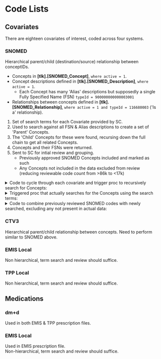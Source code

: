 # Code Lists

## Covariates
There are eighteen covariates of interest, coded across four systems. 

### SNOMED
Hierarchical parent/child (destination/source) relationship between conceptIDs.  
- Concepts in **[tlk].[SNOMED_Concept]**, `where active = 1`.  
- Concept descriptions defined in **[tlk].[SNOMED_Description]**, `where active = 1`.  
  - Each Concept has many 'Alias' descriptions but supposedly a single Fully Specified Name (FSN) `typeId = 900000000000003001`
- Relationships between concepts defined in **[tlk].[SNOMED_Relationship]**, `where active = 1 and typeId = 116680003` ('Is a' relationship).  

1. Set of search terms for each Covariate provided by SC.  
2. Used to search against all FSN & Alias descriptions to create a set of 'Parent' Concepts.  
3. The 'Child' Concepts for these were found, recursing down the full chain to get all related Concepts.  
4. Concepts and their FSNs were returned.  
5. Sent to SC for intial review and grouping.
   - Previously approved SNOMED Concepts included and marked as such
   - Any Concepts not included in the data excluded from review (reducing reviewable code count from >86k to <17k)  

<details>
  <summary>Code to cycle through each covariate and trigger proc to recursively search for Concepts:</summary>
    
  ```TSQL
  ALTER proc [dbo].[sp_create_initial_SNOMED_code_lists]
  as

  declare @covariate varchar(max)
  declare @code_list_new table (
    covariate varchar(max)
    , code_type varchar(25)
    , conceptId bigint
    , term varchar(max)
    )

  declare MY_CURSOR cursor
    LOCAL STATIC READ_ONLY FORWARD_ONLY
  for 
  select distinct covariate from [tlk].[code_list_search_terms] 

  open MY_CURSOR
  fetch next from MY_CURSOR into @covariate
  while @@FETCH_STATUS = 0
  begin 

    insert into @code_list_new
    exec [dbo].[sp_search_Child_SNOMED] @covariate

    insert into [cl].[covariate_code_lists_new]
    select n.covariate
      , n.code_type	
      , n.conceptId	
      , n.term 
    from @code_list_new n
      left join [cl].[covariate_code_lists_approved] a
        on n.conceptId = a.conceptId
          and n.term = a.term
          and a.covariate = @covariate
    where a.conceptId is null

      fetch next from MY_CURSOR into @covariate
  end
  close MY_CURSOR
  deallocate MY_CURSOR
  ```
</details>
<details>
  <summary>Triggered proc that actually searches for the Concepts using the search terms:</summary>
  
  ```TSQL
  ALTER proc [dbo].[sp_search_Child_SNOMED] (@covariate varchar(max))
  as

  declare @core table (ConceptId bigint)
  declare @child table (ConceptId bigint)

  -- Get core ConceptIDs
  insert into @core
  select distinct c.id
  from [tlk].[SNOMED_Concept] c
    inner join [tlk].[SNOMED_Description] d
      on c.id = d.conceptId
    inner join [tlk].[code_list_search_terms] s
      on d.term like '%' + upper(s.term) + '%'
  where c.active = 1
    and d.active = 1
    and s.covariate = @covariate


  -- Get the children of the core
  ;with tblChild as
    (
      select r.*  -- parent codes
      from [tlk].[SNOMED_Relationship] r
        inner join [tlk].[SNOMED_Concept] c
          on r.destinationId = c.id
      where r.[destinationId] in (select ConceptId from @core)
        and r.typeId = 116680003  -- 'Is a' relationship
        and r.active = 1
        and c.active = 1
    union all
      select r.*  -- child codes
      from [tlk].[SNOMED_Relationship] r
        inner join [tlk].[SNOMED_Concept] c
          on r.sourceId = c.id
        inner join tblChild 
          on r.[destinationId] = tblChild.sourceId
      where r.typeId = 116680003  -- 'Is a' relationship
        and r.active = 1
        and c.active = 1
    )
  insert into @child
  select distinct sourceId
  from tblChild
  option(MAXRECURSION 32767)

  -- return conceptId and FSN term
  select distinct @covariate as covariate
    , 'SNOMED' as code_type
    , c.id as conceptId
    , d.term
  from [tlk].[SNOMED_Concept] c
    inner join [tlk].[SNOMED_Description] d
      on c.id = d.conceptId
  where c.active = 1
    and d.active = 1
    and d.typeId = 900000000000003001 -- FSN
    and c.id in (select conceptId from @child union all select conceptId from @core)
  order by c.id, d.term
  ```
</details>
<details>
  <summary>Code to combine previously reviewed SNOMED codes with newly searched, excluding any not present in actual data: </summary>

  ```TSQL
  ALTER proc [dbo].[sp_combine_initial_approved_code_lists]
  as

  declare @t table (code bigint)
  insert into @t 

  SELECT distinct [code] 
  FROM [P0223].[dbo].[covid19_emis_gp_clinical] 
  where code_type = 2

  select [code_type]
    , [covariate]
    , [grouping]
    , [conceptId]
    , [term]
    , 'Approved & Grouped' as CodeStatus
  from [cl].[covariate_code_lists_approved] a
  where conceptId in (select code from @t)
    union 
  select [code_type]
    , [covariate]
    , null as [Grouping]
    , [conceptId]
    , [term]
    , 'New & ungrouped' as CodeStatus
  from [cl].[covariate_code_lists_new] n
  where conceptId in (select code from @t)
  ```
</details>

### CTV3
Hierarchical parent/child relationship between concepts. Need to perform similar to SNOMED above.  

### EMIS Local
Non hierarchical, term search and review should suffice.  

### TPP Local
Non hierarchical, term search and review should suffice.  

## Medications

### dm+d
Used in both EMIS & TPP prescription files.  

### EMIS Local
Used in EMIS prescription file.  
Non-hierarchical, term search and review should suffice.
